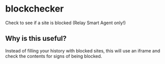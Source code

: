 # blockchecker
Check to see if a site is blocked (Relay Smart Agent only!)

## Why is this useful?
Instead of filling your history with blocked sites, this will use an iframe and check the contents for signs of being blocked.
